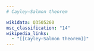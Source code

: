 ```yaml
---
# Cayley–Salmon theorem

wikidata: Q3505260
msc_classification: "14"
wikipedia_links:
  - "[[Cayley–Salmon theorem]]"
---
```

